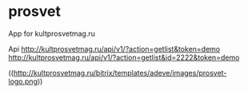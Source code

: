 # prosvet
App for kultprosvetmag.ru

Api 
http://kultprosvetmag.ru/api/v1/?action=getlist&token=demo
http://kultprosvetmag.ru/api/v1/?action=getlist&id=2222&token=demo


((http://kultprosvetmag.ru/bitrix/templates/adeve/images/prosvet-logo.png))
